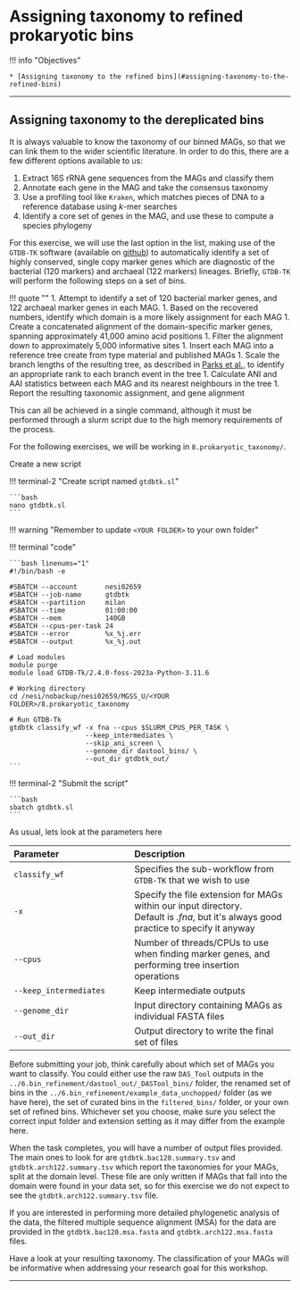 # Assigning taxonomy to refined prokaryotic bins

!!! info "Objectives"

    * [Assigning taxonomy to the refined bins](#assigning-taxonomy-to-the-refined-bins)

---

## Assigning taxonomy to the dereplicated bins

It is always valuable to know the taxonomy of our binned MAGs, so that we can link them to the wider scientific literature. In order to do this, there are a few different options available to us:

1. Extract 16S rRNA gene sequences from the MAGs and classify them
1. Annotate each gene in the MAG and take the consensus taxonomy
1. Use a profiling tool like `Kraken`, which matches pieces of DNA to a reference database using *k*-mer searches
1. Identify a core set of genes in the MAG, and use these to compute a species phylogeny

For this exercise, we will use the last option in the list, making use of the `GTDB-TK` software (available on [github](https://github.com/Ecogenomics/GTDBTk)) to automatically identify a set of highly conserved, single copy marker genes which are diagnostic of the bacterial (120 markers) and archaeal (122 markers) lineages. Briefly, `GTDB-TK` will perform the following steps on a set of bins.

!!! quote ""
    1. Attempt to identify a set of 120 bacterial marker genes, and 122 archaeal marker genes in each MAG.
    1. Based on the recovered numbers, identify which domain is a more likely assignment for each MAG
    1. Create a concatenated alignment of the domain-specific marker genes, spanning approximately 41,000 amino acid positions
    1. Filter the alignment down to approximately 5,000 informative sites
    1. Insert each MAG into a reference tree create from type material and published MAGs
    1. Scale the branch lengths of the resulting tree, as described in [Parks et al.](https://www.ncbi.nlm.nih.gov/pubmed/30148503), to identify an appropriate rank to each branch event in the tree
    1. Calculate ANI and AAI statistics between each MAG and its nearest neighbours in the tree
    1. Report the resulting taxonomic assignment, and gene alignment

This can all be achieved in a single command, although it must be performed through a slurm script due to the high memory requirements of the process.

For the following exercises, we will be working in `8.prokaryotic_taxonomy/`.

Create a new script

!!! terminal-2 "Create script named `gtdbtk.sl`"

    ```bash
    nano gtdbtk.sl
    ```

!!! warning "Remember to update `<YOUR FOLDER>` to your own folder"

!!! terminal "code"

    ```bash linenums="1"
    #!/bin/bash -e
    
    #SBATCH --account       nesi02659
    #SBATCH --job-name      gtdbtk
    #SBATCH --partition     milan
    #SBATCH --time          01:00:00
    #SBATCH --mem           140GB
    #SBATCH --cpus-per-task 24
    #SBATCH --error         %x_%j.err
    #SBATCH --output        %x_%j.out
    
    # Load modules
    module purge
    module load GTDB-Tk/2.4.0-foss-2023a-Python-3.11.6
    
    # Working directory
    cd /nesi/nobackup/nesi02659/MGSS_U/<YOUR FOLDER>/8.prokaryotic_taxonomy
    
    # Run GTDB-Tk
    gtdbtk classify_wf -x fna --cpus $SLURM_CPUS_PER_TASK \
                       --keep_intermediates \
                       --skip_ani_screen \
                       --genome_dir dastool_bins/ \
                       --out_dir gtdbtk_out/
    ```

!!! terminal-2 "Submit the script"

    ```bash
    sbatch gtdbtk.sl
    ```

As usual, lets look at the parameters here

|<div style="width:200px">Parameter</div>|Description|
|:---|:---|
|`classify_wf`|Specifies the sub-workflow from `GTDB-TK` that we wish to use|
|`-x`|Specify the file extension for MAGs within our input directory.<br>Default is *.fna*, but it's always good practice to specify it anyway|
|`--cpus`|Number of threads/CPUs to use when finding marker genes, and performing tree insertion operations|
|`--keep_intermediates`|Keep intermediate outputs|
|`--genome_dir`|Input directory containing MAGs as individual FASTA files|
|`--out_dir`|Output directory to write the final set of files|

Before submitting your job, think carefully about which set of MAGs you want to classify. You could either use the raw `DAS_Tool` outputs in the `../6.bin_refinement/dastool_out/_DASTool_bins/` folder, the renamed set of bins in the `../6.bin_refinement/example_data_unchopped/` folder (as we have here), the set of curated bins in the `filtered_bins/` folder, or your own set of refined bins. Whichever set you choose, make sure you select the correct input folder and extension setting as it may differ from the example here.

When the task completes, you will have a number of output files provided. The main ones to look for are `gtdbtk.bac120.summary.tsv` and `gtdbtk.arch122.summary.tsv` which report the taxonomies for your MAGs, split at the domain level. These file are only written if MAGs that fall into the domain were found in your data set, so for this exercise we do not expect to see the `gtdbtk.arch122.summary.tsv` file.

If you are interested in performing more detailed phylogenetic analysis of the data, the filtered multiple sequence alignment (MSA) for the data are provided in the `gtdbtk.bac120.msa.fasta` and `gtdbtk.arch122.msa.fasta` files.

Have a look at your resulting taxonomy. The classification of your MAGs will be informative when addressing your research goal for this workshop.

---
